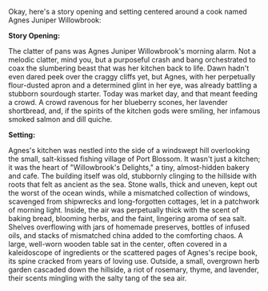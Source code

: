 Okay, here's a story opening and setting centered around a cook named Agnes Juniper Willowbrook:

**Story Opening:**

The clatter of pans was Agnes Juniper Willowbrook's morning alarm. Not a melodic clatter, mind you, but a purposeful crash and bang orchestrated to coax the slumbering beast that was her kitchen back to life. Dawn hadn't even dared peek over the craggy cliffs yet, but Agnes, with her perpetually flour-dusted apron and a determined glint in her eye, was already battling a stubborn sourdough starter. Today was market day, and that meant feeding a crowd. A crowd ravenous for her blueberry scones, her lavender shortbread, and, if the spirits of the kitchen gods were smiling, her infamous smoked salmon and dill quiche.

**Setting:**

Agnes's kitchen was nestled into the side of a windswept hill overlooking the small, salt-kissed fishing village of Port Blossom. It wasn't just a kitchen; it was the heart of "Willowbrook's Delights," a tiny, almost-hidden bakery and cafe. The building itself was old, stubbornly clinging to the hillside with roots that felt as ancient as the sea. Stone walls, thick and uneven, kept out the worst of the ocean winds, while a mismatched collection of windows, scavenged from shipwrecks and long-forgotten cottages, let in a patchwork of morning light. Inside, the air was perpetually thick with the scent of baking bread, blooming herbs, and the faint, lingering aroma of sea salt. Shelves overflowing with jars of homemade preserves, bottles of infused oils, and stacks of mismatched china added to the comforting chaos. A large, well-worn wooden table sat in the center, often covered in a kaleidoscope of ingredients or the scattered pages of Agnes's recipe book, its spine cracked from years of loving use. Outside, a small, overgrown herb garden cascaded down the hillside, a riot of rosemary, thyme, and lavender, their scents mingling with the salty tang of the sea air.
